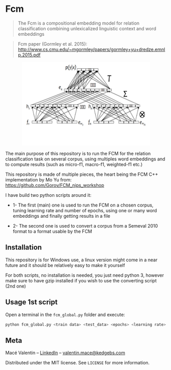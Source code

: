
# Fcm
>The Fcm is a compositional embedding model for relation classification combining unlexicalized linguistic context
and word embeddings

>Fcm paper (Gormley et al. 2015): http://www.cs.cmu.edu/~mgormley/papers/gormley+yu+dredze.emnlp.2015.pdf

<p align="center">
  <img src="./data/corpus/raw_to_formated_script/notebook/img/fcm_nn.png"
       width="400" height="260">
</p>

The main purpose of this repository is to run the FCM for the relation classification task on several corpus, using multiples word embeddings and to compute results (such as micro-f1, macro-f1, weighted-f1 etc.)

This repository is made of multiple pieces, the heart being the FCM C++ implementation by Mo Yu from: https://github.com/Gorov/FCM_nips_workshop

I have build two python scripts around it:

- 1- The first (main) one is used to run the FCM on a chosen corpus, tuning learning rate and number of epochs, using one or many word embeddings and finally getting results in a file

- 2- The second one is used to convert a corpus from a Semeval 2010 format to a format usable by the FCM


## Installation

This repository is for Windows use, a linux version might come in a near future and it should be relatively easy to make it yourself

For both scripts, no installation is needed, you just need python 3, however make sure to have gzip installed if you wish to use the converting script (2nd one)


## Usage 1st script

Open a terminal in the ``fcm_global.py`` folder and execute:
```sh
python fcm_global.py <train data> <test_data> <epochs> <learning rate> [word embeddings]
```



## Meta

Macé Valentin – [LinkedIn](https://www.linkedin.com/in/valentin-mac%C3%A9-310683165/) – valentin.mace@kedgebs.com

Distributed under the MIT license. See ``LICENSE`` for more information.
